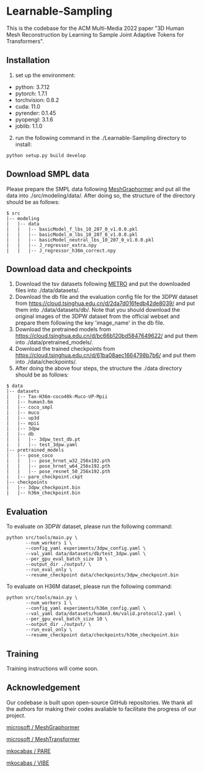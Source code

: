 # Learnable-Sampling
This is the codebase for the ACM Multi-Media 2022 paper "3D Human Mesh Reconstruction by Learning to Sample Joint Adaptive Tokens for Transformers".
## Installation
1. set up the environment:
- python: 3.7.12
- pytorch: 1.7.1
- torchvision: 0.8.2
- cuda: 11.0
- pyrender: 0.1.45
- pyopengl: 3.1.6
- joblib: 1.1.0
2. run the following command in the ./Learnable-Sampling directory to install:
```shell
python setup.py build develop
```
## Download SMPL data
Please prepare the SMPL data following [MeshGraphormer](https://github.com/microsoft/MeshGraphormer) and put all the data into ./src/modeling/data/. After doing so, the structure of the directory should be as follows:
```
$ src
|-- modeling
|   |-- data
|   |   |-- basicModel_f_lbs_10_207_0_v1.0.0.pkl
|   |   |-- basicModel_m_lbs_10_207_0_v1.0.0.pkl
|   |   |-- basicModel_neutral_lbs_10_207_0_v1.0.0.pkl
|   |   |-- J_regressor_extra.npy
|   |   |-- J_regressor_h36m_correct.npy
```

## Download data and checkpoints
1. Download the tsv datasets following [METRO](https://github.com/microsoft/MeshTransformer/blob/main/docs/DOWNLOAD.md) and put the downloaded files into ./data/datasets/.
2. Download the db file and the evaluation config file for the 3DPW dataset from https://cloud.tsinghua.edu.cn/d/2da7d016fedb42de8039/ and put them into ./data/datasets/db/. Note that you should download the original images of the 3DPW dataset from the official webset and prepare them following the key 'image_name' in the db file.
3. Download the pretrained models from https://cloud.tsinghua.edu.cn/d/bc66b120bd5847649622/ and put them into ./data/pretrained_models/.
4. Download the trained checkpoints from https://cloud.tsinghua.edu.cn/d/61ba08aec1664798b7b6/ and put them into ./data/checkpoints/.
5. After doing the above four steps, the structure the ./data directory should be as follows:
```
$ data  
|-- datasets  
|   |-- Tax-H36m-coco40k-Muco-UP-Mpii
|   |-- human3.6m
|   |-- coco_smpl
|   |-- muco
|   |-- up3d
|   |-- mpii
|   |-- 3dpw
|   |-- db
|   |   |-- 3dpw_test_db.pt
|   |   |-- test_3dpw.yaml
|-- pretrained_models
|   |-- pose_coco
|   |   |-- pose_hrnet_w32_256x192.pth
|   |   |-- pose_hrnet_w64_256x192.pth
|   |   |-- pose_resnet_50_256x192.pth
|   |-- pare_checkpoint.ckpt
|-- checkpoints
|   |-- 3dpw_checkpoint.bin
|   |-- h36m_checkpoint.bin
```
## Evaluation
To evaluate on 3DPW dataset, please run the following command:
```
python src/tools/main.py \
       --num_workers 1 \
       --config_yaml experiments/3dpw_config.yaml \
       --val_yaml data/datasets/db/test_3dpw.yaml \
       --per_gpu_eval_batch_size 10 \
       --output_dir ./output/ \
       --run_eval_only \
       --resume_checkpoint data/checkpoints/3dpw_checkpoint.bin
```
To evaluate on H36M dataset, please run the following command:
```
python src/tools/main.py \
       --num_workers 1 \
       --config_yaml experiments/h36m_config.yaml \
       --val_yaml data/datasets/human3.6m/valid.protocol2.yaml \
       --per_gpu_eval_batch_size 10 \
       --output_dir ./output/ \
       --run_eval_only \
       --resume_checkpoint data/checkpoints/h36m_checkpoint.bin
```
## Training
Training instructions will come soon.
## Acknowledgement
Our codebase is built upon open-source GitHub repositories. We thank all the authors for making their codes avaliable to facilitate the progress of our project.

[microsoft / MeshGraphormer](https://github.com/microsoft/MeshGraphormer)

[microsoft / MeshTransformer](https://github.com/microsoft/MeshTransformer)

[mkocabas / PARE](https://github.com/mkocabas/PARE)

[mkocabas / VIBE](https://github.com/mkocabas/VIBE)
